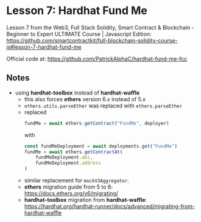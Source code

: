 # Lesson 7: Hardhat Fund Me

Lesson 7 from the Web3, Full Stack Solidity, Smart Contract & Blockchain - Beginner to Expert ULTIMATE
Course | Javascript Edition:
https://github.com/smartcontractkit/full-blockchain-solidity-course-js#lesson-7-hardhat-fund-me

Official code at:
https://github.com/PatrickAlphaC/hardhat-fund-me-fcc

## Notes

* using **hardhat-toolbox** instead of **hardhat-waffle**
    * this also forces **ethers** version 6.x instead of 5.x
    * `ethers.utils.parseEther` was replaced with `ethers.parseEther`
    * replaced
        ```javascript
        fundMe = await ethers.getContract("FundMe", deployer)
        ```
        with
        ```javascript
        const fundMeDeployment = await deployments.get("FundMe")
        fundMe = await ethers.getContractAt(
            fundMeDeployment.abi,
            fundMeDeployment.address
        )
        ```
    * similar replacement for `mockV3Aggregator`.
    * **ethers** migration guide from 5 to 6: https://docs.ethers.org/v6/migrating/
    * **hardhat-toolbox** migration from **hardhat-waffle**: https://hardhat.org/hardhat-runner/docs/advanced/migrating-from-hardhat-waffle
